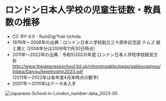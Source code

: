 # ロンドン日本人学校の児童生徒数・教員数の推移
* CC-BY-4.0 - RuinDig/Yuki Uchida
* 1976年～2006年の出典：ロンドン日本人学校創立三十周年記念誌 テムズ 緑と霧と (2006年分は2006年11月30日時点)
* 2011年～2022年の出典：令和5(2023)年度 ロンドン日本人学校学校経営方針  
http://www.thejapaneseschool.ltd.uk/nihonjingakko/page/gakkougaiyou/0data/Gaiyou/keieihoshin2023.pdf  
(2011年～2022年は各年度4月末時点の数字)
* 2007年～2010年はデータ未入手

![Japanese-School-in-London_number-data_2023-05](https://github.com/RuinDig/Japanese-School-in-London_number-data_2023-05/assets/20723919/56c0a14f-92a6-4b7c-9a16-03b01431244c)
